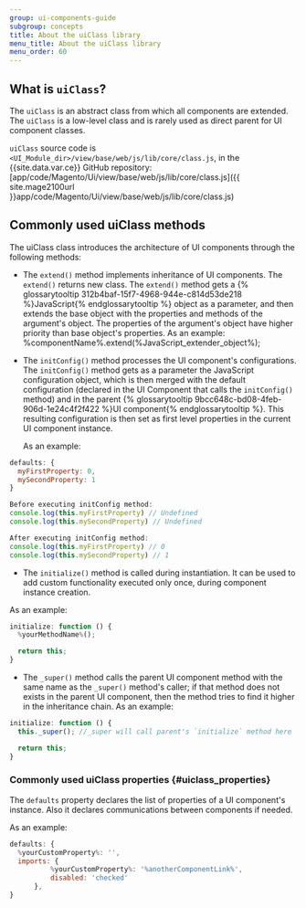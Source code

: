 ```yaml
---
group: ui-components-guide
subgroup: concepts
title: About the uiClass library
menu_title: About the uiClass library
menu_order: 60
---
```


## What is `uiClass`?

The `uiClass` is an abstract class from which all components are extended. The `uiClass` is a low-level class and is rarely used as direct parent for UI component classes.

`uiClass` source code is `<UI_Module_dir>/view/base/web/js/lib/core/class.js`, in the {{site.data.var.ce}} GitHub repository: [app/code/Magento/Ui/view/base/web/js/lib/core/class.js]({{ site.mage2100url }}app/code/Magento/Ui/view/base/web/js/lib/core/class.js)

## Commonly used uiClass methods

The uiClass class introduces the architecture of UI components through the following methods:

* The `extend()` method implements inheritance of UI components. The `extend()` returns new class. The `extend()` method gets a {% glossarytooltip 312b4baf-15f7-4968-944e-c814d53de218 %}JavaScript{% endglossarytooltip %} object as a parameter, and then extends the base object with the properties and methods of the argument's object. The properties of the argument's object have higher priority than base object's properties.
   As an example:
    %componentName%.extend(%JavaScript_extender_object%);

* The `initConfig()` method processes the UI component's configurations. The `initConfig()` method gets as a parameter the JavaScript configuration object, which is then merged with the default configuration (declared in the UI Component that calls the `initConfig()` method) and in the parent {% glossarytooltip 9bcc648c-bd08-4feb-906d-1e24c4f2f422 %}UI component{% endglossarytooltip %}. This resulting configuration is then set as first level properties in the current UI component instance.

  As an example:

```javascript
defaults: {
  myFirstProperty: 0,
  mySecondProperty: 1
}

Before executing initConfig method:
console.log(this.myFirstProperty) // Undefined
console.log(this.mySecondProperty) // Undefined

After executing initConfig method:
console.log(this.myFirstProperty) // 0
console.log(this.mySecondProperty) // 1
```

* The `initialize()` method is called during instantiation. It can be used to add custom functionality executed only once, during component instance creation.

As an example:

```javascript
initialize: function () {
  %yourMethodName%();

  return this;
}
```

* The `_super()` method calls the parent UI component method with the same name as the `_super()` method's caller; if that method does not exists in the parent UI component, then the method tries to find it higher in the inheritance chain.
As an example:

```javascript
initialize: function () {
  this._super(); //_super will call parent's `initialize` method here

  return this;
}
```

### Commonly used uiClass properties {#uiclass_properties}

The `defaults` property declares the list of properties of a UI component's instance. Also it declares communications between components if needed.

As an example:

```javascript
defaults: {
  %yourCustomProperty%: '',
  imports: {
          %yourCustomProperty%: '%anotherComponentLink%',
          disabled: 'checked'
      },
}
```
